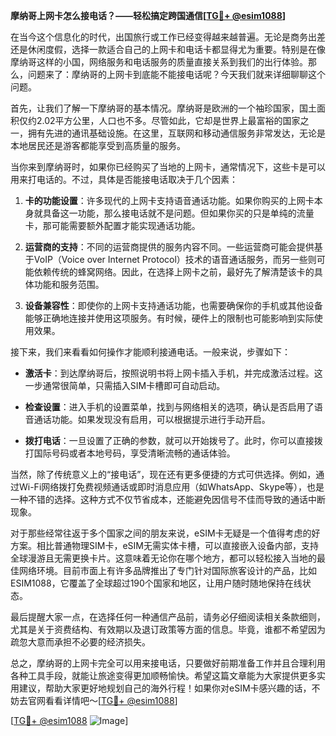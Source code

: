 **摩纳哥上网卡怎么接电话？——轻松搞定跨国通信[[TG💪+ @esim1088](https://t.me/s/esim1088)]**

在当今这个信息化的时代，出国旅行或工作已经变得越来越普遍。无论是商务出差还是休闲度假，选择一款适合自己的上网卡和电话卡都显得尤为重要。特别是在像摩纳哥这样的小国，网络服务和电话服务的质量直接关系到我们的出行体验。那么，问题来了：摩纳哥的上网卡到底能不能接电话呢？今天我们就来详细聊聊这个问题。

首先，让我们了解一下摩纳哥的基本情况。摩纳哥是欧洲的一个袖珍国家，国土面积仅约2.02平方公里，人口也不多。尽管如此，它却是世界上最富裕的国家之一，拥有先进的通讯基础设施。在这里，互联网和移动通信服务非常发达，无论是本地居民还是游客都能享受到高质量的服务。

当你来到摩纳哥时，如果你已经购买了当地的上网卡，通常情况下，这些卡是可以用来打电话的。不过，具体是否能接电话取决于几个因素：

1. **卡的功能设置**：许多现代的上网卡支持语音通话功能。如果你购买的上网卡本身就具备这一功能，那么接电话就不是问题。但如果你买的只是单纯的流量卡，那可能需要额外配置才能实现通话功能。

2. **运营商的支持**：不同的运营商提供的服务内容不同。一些运营商可能会提供基于VoIP（Voice over Internet Protocol）技术的语音通话服务，而另一些则可能依赖传统的蜂窝网络。因此，在选择上网卡之前，最好先了解清楚该卡的具体功能和服务范围。

3. **设备兼容性**：即使你的上网卡支持通话功能，也需要确保你的手机或其他设备能够正确地连接并使用这项服务。有时候，硬件上的限制也可能影响到实际使用效果。

接下来，我们来看看如何操作才能顺利接通电话。一般来说，步骤如下：

- **激活卡**：到达摩纳哥后，按照说明书将上网卡插入手机，并完成激活过程。这一步通常很简单，只需插入SIM卡槽即可自动启动。
  
- **检查设置**：进入手机的设置菜单，找到与网络相关的选项，确认是否启用了语音通话功能。如果发现没有启用，可以根据提示进行手动开启。

- **拨打电话**：一旦设置了正确的参数，就可以开始拨号了。此时，你可以直接拨打国际号码或者本地号码，享受清晰流畅的通话体验。

当然，除了传统意义上的“接电话”，现在还有更多便捷的方式可供选择。例如，通过Wi-Fi网络拨打免费视频通话或即时消息应用（如WhatsApp、Skype等），也是一种不错的选择。这种方式不仅节省成本，还能避免因信号不佳而导致的通话中断现象。

对于那些经常往返于多个国家之间的朋友来说，eSIM卡无疑是一个值得考虑的好方案。相比普通物理SIM卡，eSIM无需实体卡槽，可以直接嵌入设备内部，支持全球漫游且无需更换卡片。这意味着无论你在哪个地方，都可以轻松接入当地的最佳网络环境。目前市面上有许多品牌推出了专门针对国际旅客设计的产品，比如ESIM1088，它覆盖了全球超过190个国家和地区，让用户随时随地保持在线状态。

最后提醒大家一点，在选择任何一种通信产品前，请务必仔细阅读相关条款细则，尤其是关于资费结构、有效期以及退订政策等方面的信息。毕竟，谁都不希望因为疏忽大意而承担不必要的经济损失。

总之，摩纳哥的上网卡完全可以用来接电话，只要做好前期准备工作并且合理利用各种工具手段，就能让旅途变得更加顺畅愉快。希望这篇文章能为大家提供更多实用建议，帮助大家更好地规划自己的海外行程！如果你对eSIM卡感兴趣的话，不妨去官网看看详情吧～[[TG💪+ @esim1088](https://t.me/s/esim1088)]

[[TG💪+ @esim1088](https://t.me/s/esim1088) ![Image](https://i.postimg.cc/4NQfJmqS/Snipaste-2025-05-13-00-14-12.png)]